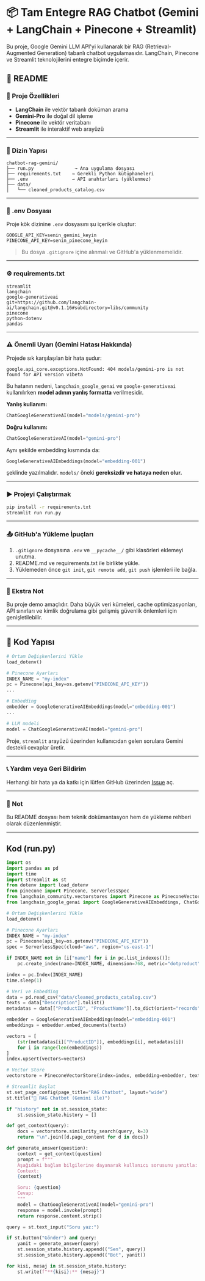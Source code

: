 # 📦 Tam Entegre RAG Chatbot (Gemini + LangChain + Pinecone + Streamlit)

Bu proje, Google Gemini LLM API'yi kullanarak bir RAG (Retrieval-Augmented Generation) tabanlı chatbot uygulamasıdır. LangChain, Pinecone ve Streamlit teknolojilerini entegre biçimde içerir.

## 📝 README

### 🚀 Proje Özellikleri
- **LangChain** ile vektör tabanlı doküman arama
- **Gemini-Pro** ile doğal dil işleme
- **Pinecone** ile vektör veritabanı
- **Streamlit** ile interaktif web arayüzü

---

### 📁 Dizin Yapısı
```
chatbot-rag-gemini/
├── run.py               → Ana uygulama dosyası
├── requirements.txt    → Gerekli Python kütüphaneleri
├── .env                → API anahtarları (yüklenmez)
├── data/
│   └── cleaned_products_catalog.csv
```

---

### 🔐 .env Dosyası
Proje kök dizinine `.env` dosyasını şu içerikle oluştur:
```
GOOGLE_API_KEY=senin_gemini_keyin
PINECONE_API_KEY=senin_pinecone_keyin
```

> Bu dosya `.gitignore` içine alınmalı ve GitHub'a yüklenmemelidir.

---

### ⚙️ requirements.txt
```
streamlit
langchain
google-generativeai
git+https://github.com/langchain-ai/langchain.git@v0.1.16#subdirectory=libs/community
pinecone
python-dotenv
pandas
```

---

### ⚠️ Önemli Uyarı (Gemini Hatası Hakkında)

Projede sık karşılaşılan bir hata şudur:
```
google.api_core.exceptions.NotFound: 404 models/gemini-pro is not found for API version v1beta
```
Bu hatanın nedeni, `langchain_google_genai` ve `google-generativeai` kullanılırken **model adının yanlış formatta** verilmesidir.

**Yanlış kullanım:**
```python
ChatGoogleGenerativeAI(model="models/gemini-pro")
```

**Doğru kullanım:**
```python
ChatGoogleGenerativeAI(model="gemini-pro")
```
Aynı şekilde embedding kısmında da:
```python
GoogleGenerativeAIEmbeddings(model="embedding-001")
```
şeklinde yazılmalıdır. `models/` öneki **gereksizdir ve hataya neden olur.**

---

### ▶️ Projeyi Çalıştırmak
```bash
pip install -r requirements.txt
streamlit run run.py
```

---

### 📤 GitHub'a Yükleme İpuçları
1. `.gitignore` dosyasına `.env` ve `__pycache__/` gibi klasörleri eklemeyi unutma.
2. README.md ve requirements.txt ile birlikte yükle.
3. Yüklemeden önce `git init`, `git remote add`, `git push` işlemleri ile bağla.

---

### 📌 Ekstra Not
Bu proje demo amaçlıdır. Daha büyük veri kümeleri, cache optimizasyonları, API sınırları ve kimlik doğrulama gibi gelişmiş güvenlik önlemleri için genişletilebilir.

---

## 🔧 Kod Yapısı
```python
# Ortam Değişkenlerini Yükle
load_dotenv()

# Pinecone Ayarları
INDEX_NAME = "my-index"
pc = Pinecone(api_key=os.getenv("PINECONE_API_KEY"))
...

# Embedding
embedder = GoogleGenerativeAIEmbeddings(model="embedding-001")
...

# LLM modeli
model = ChatGoogleGenerativeAI(model="gemini-pro")
```

Proje, `streamlit` arayüzü üzerinden kullanıcıdan gelen sorulara Gemini destekli cevaplar üretir.

---

### 📞 Yardım veya Geri Bildirim
Herhangi bir hata ya da katkı için lütfen GitHub üzerinden [Issue](https://github.com/) aç.

---

### 📌 Not
Bu README dosyası hem teknik dokümantasyon hem de yükleme rehberi olarak düzenlenmiştir.

---

## Kod (run.py)

```python
import os
import pandas as pd
import time
import streamlit as st
from dotenv import load_dotenv
from pinecone import Pinecone, ServerlessSpec
from langchain_community.vectorstores import Pinecone as PineconeVectorStore
from langchain_google_genai import GoogleGenerativeAIEmbeddings, ChatGoogleGenerativeAI

# Ortam Değişkenlerini Yükle
load_dotenv()

# Pinecone Ayarları
INDEX_NAME = "my-index"
pc = Pinecone(api_key=os.getenv("PINECONE_API_KEY"))
spec = ServerlessSpec(cloud="aws", region="us-east-1")

if INDEX_NAME not in [i["name"] for i in pc.list_indexes()]:
    pc.create_index(name=INDEX_NAME, dimension=768, metric="dotproduct", spec=spec)

index = pc.Index(INDEX_NAME)
time.sleep(1)

# Veri ve Embedding
data = pd.read_csv("data/cleaned_products_catalog.csv")
texts = data["Description"].tolist()
metadatas = data[["ProductID", "ProductName"]].to_dict(orient="records")

embedder = GoogleGenerativeAIEmbeddings(model="embedding-001")
embeddings = embedder.embed_documents(texts)

vectors = [
    (str(metadatas[i]["ProductID"]), embeddings[i], metadatas[i])
    for i in range(len(embeddings))
]
index.upsert(vectors=vectors)

# Vector Store
vectorstore = PineconeVectorStore(index=index, embedding=embedder, text_key="Description")

# Streamlit Başlat
st.set_page_config(page_title="RAG Chatbot", layout="wide")
st.title("🤖 RAG Chatbot (Gemini ile)")

if "history" not in st.session_state:
    st.session_state.history = []

def get_context(query):
    docs = vectorstore.similarity_search(query, k=3)
    return "\n".join([d.page_content for d in docs])

def generate_answer(question):
    context = get_context(question)
    prompt = f"""
    Aşağıdaki bağlam bilgilerine dayanarak kullanıcı sorusunu yanıtla:
    Context:
    {context}

    Soru: {question}
    Cevap:
    """
    model = ChatGoogleGenerativeAI(model="gemini-pro")
    response = model.invoke(prompt)
    return response.content.strip()

query = st.text_input("Soru yaz:")

if st.button("Gönder") and query:
    yanit = generate_answer(query)
    st.session_state.history.append(("Sen", query))
    st.session_state.history.append(("Bot", yanit))

for kisi, mesaj in st.session_state.history:
    st.write(f"**{kisi}:** {mesaj}")
```
